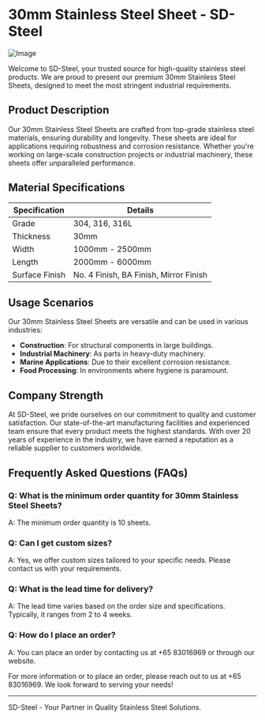 # 30mm Stainless Steel Sheet - SD-Steel

![Image](https://github.com/user-attachments/assets/2567258e-e124-4816-932d-1809bd27ef0b)

Welcome to SD-Steel, your trusted source for high-quality stainless steel products. We are proud to present our premium 30mm Stainless Steel Sheets, designed to meet the most stringent industrial requirements.

## Product Description

Our 30mm Stainless Steel Sheets are crafted from top-grade stainless steel materials, ensuring durability and longevity. These sheets are ideal for applications requiring robustness and corrosion resistance. Whether you're working on large-scale construction projects or industrial machinery, these sheets offer unparalleled performance.

## Material Specifications

| **Specification** | **Details**                          |
|-------------------|--------------------------------------|
| Grade             | 304, 316, 316L                       |
| Thickness         | 30mm                                 |
| Width             | 1000mm - 2500mm                      |
| Length            | 2000mm - 6000mm                      |
| Surface Finish    | No. 4 Finish, BA Finish, Mirror Finish |

## Usage Scenarios

Our 30mm Stainless Steel Sheets are versatile and can be used in various industries:

- **Construction**: For structural components in large buildings.
- **Industrial Machinery**: As parts in heavy-duty machinery.
- **Marine Applications**: Due to their excellent corrosion resistance.
- **Food Processing**: In environments where hygiene is paramount.

## Company Strength

At SD-Steel, we pride ourselves on our commitment to quality and customer satisfaction. Our state-of-the-art manufacturing facilities and experienced team ensure that every product meets the highest standards. With over 20 years of experience in the industry, we have earned a reputation as a reliable supplier to customers worldwide.

## Frequently Asked Questions (FAQs)

### Q: What is the minimum order quantity for 30mm Stainless Steel Sheets?
A: The minimum order quantity is 10 sheets.

### Q: Can I get custom sizes?
A: Yes, we offer custom sizes tailored to your specific needs. Please contact us with your requirements.

### Q: What is the lead time for delivery?
A: The lead time varies based on the order size and specifications. Typically, it ranges from 2 to 4 weeks.

### Q: How do I place an order?
A: You can place an order by contacting us at +65 83016969 or through our website.

For more information or to place an order, please reach out to us at +65 83016969. We look forward to serving your needs!

---

SD-Steel - Your Partner in Quality Stainless Steel Solutions.